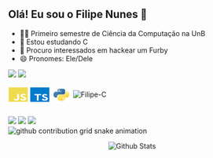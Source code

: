 ## Olá! Eu sou o Filipe Nunes 👋

- 👨‍🎓 Primeiro semestre de Ciência da Computação na UnB
- 🌱 Estou estudando C
- 🤔 Procuro interessados em hackear um Furby
- 😄 Pronomes: Ele/Dele

<div>
  <img height="140em" src="https://github-readme-stats.vercel.app/api?username=NunesFilipeNobre&show_icons=true&theme=tokyonight&include_all_commits=true&count_private=true"/>
  <img height="140em" src="https://github-readme-stats.vercel.app/api/top-langs/?username=NunesFilipeNobre&layout=compact&langs_count=16&theme=tokyonight"/>
</div>

<div style="display: inline_block"><br>
  <img align="center" alt="Filipe-Js" height="30" width="40" src="https://raw.githubusercontent.com/devicons/devicon/master/icons/javascript/javascript-plain.svg">
  <img align="center" alt="Rafa-Ts" height="30" width="40" src="https://raw.githubusercontent.com/devicons/devicon/master/icons/typescript/typescript-plain.svg">
  <img align="center" alt="Filipe-Python" height="30" width="40" src="https://raw.githubusercontent.com/devicons/devicon/master/icons/python/python-original.svg">
  <img align="center" alt="Filipe-C" height="30" width="40" src="https://cdn.jsdelivr.net/gh/devicons/devicon@latest/icons/c/c-original.svg" />
 <!-- <img align="center" alt="Rafa-Csharp" height="30" width="40" src="https://raw.githubusercontent.com/devicons/devicon/master/icons/csharp/csharp-original.svg"> -->
</div>

##

<div> 
  <a href="https://www.instagram.com/flipenobre/?next=%2F" target="_blank"><img src="https://img.shields.io/badge/-Instagram-%23E4405F?style=for-the-badge&logo=instagram&logoColor=white" target="_blank"></a>
  <a href = "mailto:nunesfilipenobre@gmail.com"><img src="https://img.shields.io/badge/Gmail-D14836?style=for-the-badge&logo=gmail&logoColor=white"></a>
  <a href="https://www.linkedin.com/in/filipe-nobre-405486299/" target="_blank"><img src="https://img.shields.io/badge/-LinkedIn-%230077B5?style=for-the-badge&logo=linkedin&logoColor=white" target="_blank"></a> 
  
</div>

<div>
  <!--<img alt="snake eating my contributions" src="https://raw.githubusercontent.com/danhollenbach/danhollenbach/output/github-contribution-grid-snake.svg" /> -->

<picture align="center">
  <source media="(prefers-color-scheme: dark)" srcset="https://raw.githubusercontent.com/NunesFilipeNobre/NunesFilipeNobre/output/github-contribution-grid-snake-dark.svg">
  <source media="(prefers-color-scheme: light)" srcset="https://raw.githubusercontent.com/NunesFilipeNobre/NunesFilipeNobre/output/github-contribution-grid-snake-dark.svg">
  <img align="center" alt="github contribution grid snake animation" src="https://raw.githubusercontent.com/NunesFilipeNobre/NunesFilipeNobre/output/github-contribution-grid-snake.svg">
</picture>
 
 <!-- ![Snake animation](https://github.com/rafaballerini/danhollenbach/blob/output/github-contribution-grid-snake.svg) -->

 <p align="center">
        <img src="https://raw.githubusercontent.com/mayhemantt/mayhemantt/Update/svg/Bottom.svg" alt="Github Stats" />
</p>
</div>

